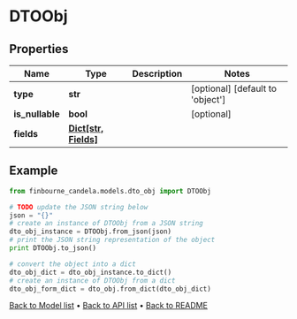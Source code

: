 # DTOObj


## Properties
Name | Type | Description | Notes
------------ | ------------- | ------------- | -------------
**type** | **str** |  | [optional] [default to 'object']
**is_nullable** | **bool** |  | [optional] 
**fields** | [**Dict[str, Fields]**](Fields.md) |  | 

## Example

```python
from finbourne_candela.models.dto_obj import DTOObj

# TODO update the JSON string below
json = "{}"
# create an instance of DTOObj from a JSON string
dto_obj_instance = DTOObj.from_json(json)
# print the JSON string representation of the object
print DTOObj.to_json()

# convert the object into a dict
dto_obj_dict = dto_obj_instance.to_dict()
# create an instance of DTOObj from a dict
dto_obj_form_dict = dto_obj.from_dict(dto_obj_dict)
```
[Back to Model list](../README.md#documentation-for-models) &#8226; [Back to API list](../README.md#documentation-for-api-endpoints) &#8226; [Back to README](../README.md)


